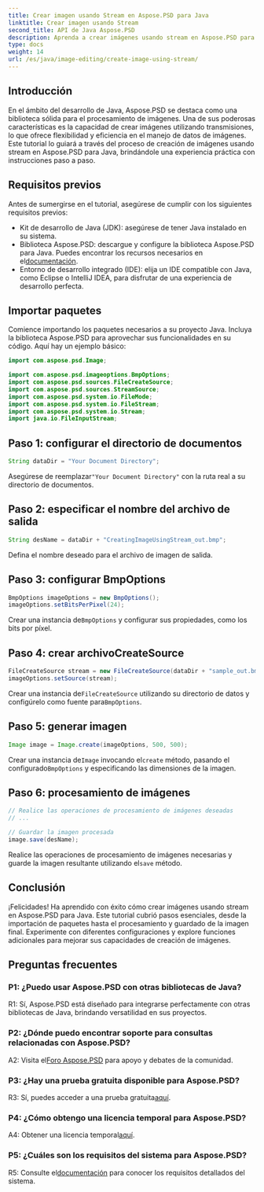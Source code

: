 ```yaml
---
title: Crear imagen usando Stream en Aspose.PSD para Java
linktitle: Crear imagen usando Stream
second_title: API de Java Aspose.PSD
description: Aprenda a crear imágenes usando stream en Aspose.PSD para Java. Siga esta guía paso a paso para un procesamiento de imágenes eficiente.
type: docs
weight: 14
url: /es/java/image-editing/create-image-using-stream/
---
```

## Introducción

En el ámbito del desarrollo de Java, Aspose.PSD se destaca como una biblioteca sólida para el procesamiento de imágenes. Una de sus poderosas características es la capacidad de crear imágenes utilizando transmisiones, lo que ofrece flexibilidad y eficiencia en el manejo de datos de imágenes. Este tutorial lo guiará a través del proceso de creación de imágenes usando stream en Aspose.PSD para Java, brindándole una experiencia práctica con instrucciones paso a paso.

## Requisitos previos

Antes de sumergirse en el tutorial, asegúrese de cumplir con los siguientes requisitos previos:

- Kit de desarrollo de Java (JDK): asegúrese de tener Java instalado en su sistema.
-  Biblioteca Aspose.PSD: descargue y configure la biblioteca Aspose.PSD para Java. Puedes encontrar los recursos necesarios en el[documentación](https://reference.aspose.com/psd/java/).
- Entorno de desarrollo integrado (IDE): elija un IDE compatible con Java, como Eclipse o IntelliJ IDEA, para disfrutar de una experiencia de desarrollo perfecta.

## Importar paquetes

Comience importando los paquetes necesarios a su proyecto Java. Incluya la biblioteca Aspose.PSD para aprovechar sus funcionalidades en su código. Aquí hay un ejemplo básico:

```java
import com.aspose.psd.Image;

import com.aspose.psd.imageoptions.BmpOptions;
import com.aspose.psd.sources.FileCreateSource;
import com.aspose.psd.sources.StreamSource;
import com.aspose.psd.system.io.FileMode;
import com.aspose.psd.system.io.FileStream;
import com.aspose.psd.system.io.Stream;
import java.io.FileInputStream;
```

## Paso 1: configurar el directorio de documentos

```java
String dataDir = "Your Document Directory";
```

 Asegúrese de reemplazar`"Your Document Directory"` con la ruta real a su directorio de documentos.

## Paso 2: especificar el nombre del archivo de salida

```java
String desName = dataDir + "CreatingImageUsingStream_out.bmp";
```

Defina el nombre deseado para el archivo de imagen de salida.

## Paso 3: configurar BmpOptions

```java
BmpOptions imageOptions = new BmpOptions();
imageOptions.setBitsPerPixel(24);
```

 Crear una instancia de`BmpOptions` y configurar sus propiedades, como los bits por píxel.

## Paso 4: crear archivoCreateSource

```java
FileCreateSource stream = new FileCreateSource(dataDir + "sample_out.bmp");
imageOptions.setSource(stream);
```

 Crear una instancia de`FileCreateSource` utilizando su directorio de datos y configúrelo como fuente para`BmpOptions`.

## Paso 5: generar imagen

```java
Image image = Image.create(imageOptions, 500, 500);
```

 Crear una instancia de`Image` invocando el`create` método, pasando el configurado`BmpOptions` y especificando las dimensiones de la imagen.

## Paso 6: procesamiento de imágenes

```java
// Realice las operaciones de procesamiento de imágenes deseadas
// ...

// Guardar la imagen procesada
image.save(desName);
```

 Realice las operaciones de procesamiento de imágenes necesarias y guarde la imagen resultante utilizando el`save` método.

## Conclusión

¡Felicidades! Ha aprendido con éxito cómo crear imágenes usando stream en Aspose.PSD para Java. Este tutorial cubrió pasos esenciales, desde la importación de paquetes hasta el procesamiento y guardado de la imagen final. Experimente con diferentes configuraciones y explore funciones adicionales para mejorar sus capacidades de creación de imágenes.

## Preguntas frecuentes

### P1: ¿Puedo usar Aspose.PSD con otras bibliotecas de Java?

R1: Sí, Aspose.PSD está diseñado para integrarse perfectamente con otras bibliotecas de Java, brindando versatilidad en sus proyectos.

### P2: ¿Dónde puedo encontrar soporte para consultas relacionadas con Aspose.PSD?

 A2: Visita el[Foro Aspose.PSD](https://forum.aspose.com/c/psd/34) para apoyo y debates de la comunidad.

### P3: ¿Hay una prueba gratuita disponible para Aspose.PSD?

 R3: Sí, puedes acceder a una prueba gratuita[aquí](https://releases.aspose.com/).

### P4: ¿Cómo obtengo una licencia temporal para Aspose.PSD?

 A4: Obtener una licencia temporal[aquí](https://purchase.aspose.com/temporary-license/).

### P5: ¿Cuáles son los requisitos del sistema para Aspose.PSD?

 R5: Consulte el[documentación](https://reference.aspose.com/psd/java/) para conocer los requisitos detallados del sistema.